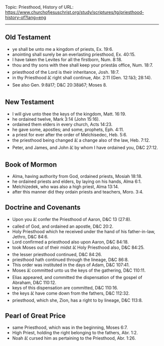 Topic: Priesthood, History of
URL: https://www.churchofjesuschrist.org/study/scriptures/tg/priesthood-history-of?lang=eng

---

## Old Testament

- ye shall be unto me a kingdom of priests, Ex. 19:6.
- anointing shall surely be an everlasting priesthood, Ex. 40:15.
- I have taken the Levites for all the firstborn, Num. 8:18.
- thou and thy sons with thee shall keep your priestâs office, Num. 18:7.
- priesthood of the Lord is their inheritance, Josh. 18:7.
- in thy Priesthood â¦ right shall continue, Abr. 2:11 (Gen. 12:1â3; 28:14).
- See also Gen. 9:8â17; D&C 20:38â67; Moses 8.

## New Testament

- I will give unto thee the keys of the kingdom, Matt. 16:19.
- he ordained twelve, Mark 3:14 (John 15:16).
- ordained them elders in every church, Acts 14:23.
- he gave some, apostles; and some, prophets, Eph. 4:11.
- a priest for ever after the order of Melchisedec, Heb. 5:6.
- the priesthood being changed â¦ a change also of the law, Heb. 7:12.
- Peter, and James, and John â¦ by whom I have ordained you, D&C 27:12.

## Book of Mormon

- Alma, having authority from God, ordained priests, Mosiah 18:18.
- he ordained priests and elders, by laying on his hands, Alma 6:1.
- Melchizedek, who was also a high priest, Alma 13:14.
- after this manner did they ordain priests and teachers, Moro. 3:4.

## Doctrine and Covenants

- Upon you â¦ confer the Priesthood of Aaron, D&C 13 (27:8).
- called of God, and ordained an apostle, D&C 20:2.
- Holy Priesthood which he received under the hand of his father-in-law, Jethro, D&C 84:6.
- Lord confirmed a priesthood also upon Aaron, D&C 84:18.
- took Moses out of their midst â¦ Holy Priesthood also, D&C 84:25.
- the lesser priesthood continued, D&C 84:26.
- priesthood hath continued through the lineage, D&C 86:8.
- This order was instituted in the days of Adam, D&C 107:41.
- Moses â¦ committed unto us the keys of the gathering, D&C 110:11.
- Elias appeared, and committed the dispensation of the gospel of Abraham, D&C 110:12.
- keys of this dispensation are committed, D&C 110:16.
- the keys â¦ have come down from the fathers, D&C 112:32.
- priesthood, which she, Zion, has a right to by lineage, D&C 113:8.

## Pearl of Great Price

- same Priesthood, which was in the beginning, Moses 6:7.
- High Priest, holding the right belonging to the fathers, Abr. 1:2.
- Noah â¦ cursed him as pertaining to the Priesthood, Abr. 1:26.

